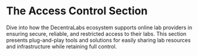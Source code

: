 # The Access Control Section

Dive into how the DecentraLabs ecosystem supports online lab providers in ensuring secure, reliable, and restricted access to their labs. This section presents plug-and-play tools and solutions for easily sharing lab resources and infrastructure while retaining full control.
